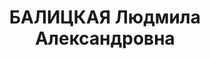 ---
title: БАЛИЦКАЯ Людмила Александровна
description: "Род. в 1894, г. Харьков, русская, обр.: незаконченное высшее, б/п. Проживала:\
  \ Москва, ул. Мархлевского, д. 9, кв. 7. Домашняя хозяйка \n  Арестована 17.07.1937.\
  \ Обв. в том, что, будучи осведомленной об антисоветской деятельности мужа, не сообщила\
  \ об этом органам власти. Приговор: в особом порядке, 28.10.1937 – ВМН. Расстреляна\
  \ 28.10.1937, г.Москва. \n  Реабилитирована Прокуратурой РФ 06.1992"
---